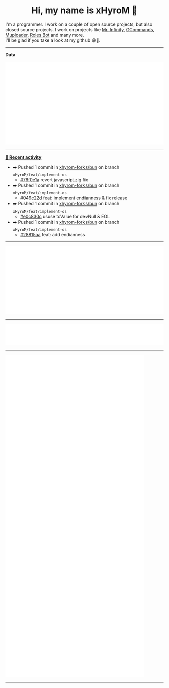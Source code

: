 <p align="center">
    <!-- <img src="https://avatars.githubusercontent.com/u/56601352" width="192" alt="hyro's pfp" /> -->
    <h1 align="center">Hi, my name is xHyroM 👋</h1>
</p>

I'm a programmer. I work on a couple of open source projects, but also closed source projects. I work on projects like [Mr. Infinity](https://discord.com/oauth2/authorize?client_id=720321585625694239&scope=bot%20applications.commands&permissions=8&redirect_uri=https://blobs.gq/imanager&prompt=consent&response_type=code), [GCommands](https://github.com/Garlic-Team/GCommands), [Muploader](https://github.com/xHyroM/Muploader), [Roles Bot](https://github.com/xHyroM/roles-bot) and many more.  
I'll be glad if you take a look at my github 😀👀.

___
**Data**

<img src="https://github.com/xHyroM/xHyroM/blob/master/.cache/base.svg">

___

**[📰 Recent activity](https://github.com/xHyroM)**
* ➡️ Pushed 1 commit in [xhyrom-forks/bun](https://github.com/xhyrom-forks/bun) on branch `xHyroM/feat/implement-os`
  * [#76f0e1a](https://github.com/xhyrom-forks/bun/commit/76f0e1a) revert javascript.zig fix
* ➡️ Pushed 1 commit in [xhyrom-forks/bun](https://github.com/xhyrom-forks/bun) on branch `xHyroM/feat/implement-os`
  * [#049c22d](https://github.com/xhyrom-forks/bun/commit/049c22d) feat: implement endianness &amp; fix release
* ➡️ Pushed 1 commit in [xhyrom-forks/bun](https://github.com/xhyrom-forks/bun) on branch `xHyroM/feat/implement-os`
  * [#e0c830c](https://github.com/xhyrom-forks/bun/commit/e0c830c) ususe toValue for devNull &amp; EOL
* ➡️ Pushed 1 commit in [xhyrom-forks/bun](https://github.com/xhyrom-forks/bun) on branch `xHyroM/feat/implement-os`
  * [#28815aa](https://github.com/xhyrom-forks/bun/commit/28815aa) feat: add endianness


___

<img src="https://github.com/xHyroM/xHyroM/blob/master/.cache/isocalendar.svg">

___

<img src="https://github.com/xHyroM/xHyroM/blob/master/.cache/languages.svg">

___

<img src="https://github.com/xHyroM/xHyroM/blob/master/.cache/achievements.svg">

___

